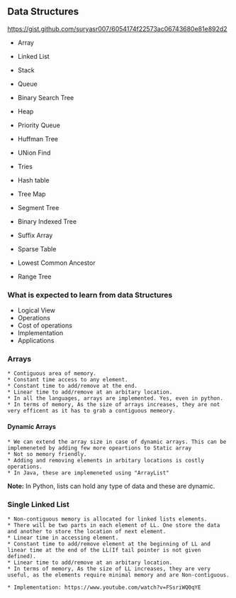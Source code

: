 ## Data Structures
https://gist.github.com/suryasr007/6054174f22573ac06743680e81e892d2

* Array
* Linked List
* Stack
* Queue
* Binary Search Tree

* Heap
* Priority Queue
* Huffman Tree
* UNion Find
* Tries
* Hash table
* Tree Map

* Segment Tree
* Binary Indexed Tree  
* Suffix Array
* Sparse Table
* Lowest Common Ancestor
* Range Tree


### What is expected to learn from data Structures
* Logical View
* Operations
* Cost of operations
* Implementation
* Applications


### Arrays
    * Contiguous area of memory.
    * Constant time access to any element.
    * Constant time to add/remove at the end.
    * Linear time to add/remove at an arbitary location.
    * In all the languages, arrays are implemented. Yes, even in python.
    * In terms of memory, As the size of arrays increases, they are not very efficent as it has to grab a contiguous memeory.

#### Dynamic Arrays
    * We can extend the array size in case of dynamic arrays. This can be implemeneted by adding few more opeartions to Static array 
    * Not so memory friendly.
    * Adding and removing elements in arbitary locations is costly operations.
    * In Java, these are implemeneted using "ArrayList"

**Note:** In Python, lists can hold any type of data and these are dynamic.
     

### Single Linked List
    * Non-contiguous memory is allocated for linked lists elements.
    * There will be two parts in each element of LL. One store the data and another to store the location of next element.
    * Linear time in accessing element.
    * Constant time to add/remove element at the beginning of LL and linear time at the end of the LL(If tail pointer is not given defined).
    * Linear time to add/remove at an arbitary location.
    * In terms of memory, As the size of LL increases, they are very useful, as the elements require minimal memory and are Non-contiguous.
  
    * Implementation: https://www.youtube.com/watch?v=FSsriWQ0qYE


